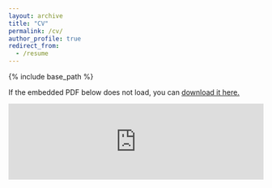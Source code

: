 ```yaml
---
layout: archive
title: "CV"
permalink: /cv/
author_profile: true
redirect_from:
  - /resume
---
```


{% include base_path %}

If the embedded PDF below does not load, you can <u><a href="https://steshinoki.github.io/CV_Stephanie.pdf">download it here.</a></u>
<br/>

<embed src="https://steshinoki.github.io/CV_Stephanie.pdf" type="application/pdf" width="100%" />